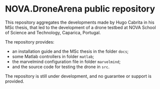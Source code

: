 # NOVA.DroneArena public repository

This repository aggregates the developments made by Hugo Cabrita in his MSc thesis, that led to the development of a drone testbed at NOVA School of Science and Technology, Caparica, Portugal.

The repository provides:
- an installation guide and the MSc thesis in the folder `docs`;
- some Matlab controllers in folder `matlab`;
- the marvelmind configuration file in folder `marvelmind`;
- and the source code for testing the drone in `src`.

The repository is still under development, and no guarantee or support is provided.